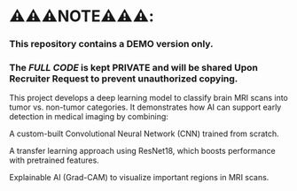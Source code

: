 # ⚠️⚠️⚠️NOTE⚠️⚠️⚠️:
### This repository contains a **DEMO version only**.  
### The *FULL CODE* is kept **PRIVATE** and will be shared **Upon Recruiter Request** to prevent unauthorized copying.  

This project develops a deep learning model to classify brain MRI scans into tumor vs. non-tumor categories. It demonstrates how AI can support early detection in medical imaging by combining:

A custom-built Convolutional Neural Network (CNN) trained from scratch.

A transfer learning approach using ResNet18, which boosts performance with pretrained features.

Explainable AI (Grad-CAM) to visualize important regions in MRI scans.
